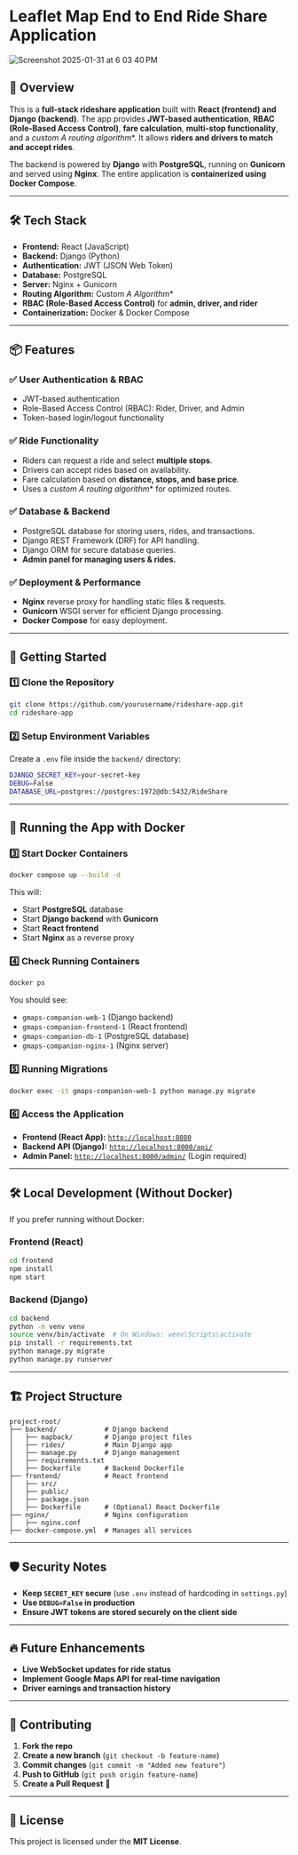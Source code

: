 # Leaflet Map End to End Ride Share Application

![Screenshot 2025-01-31 at 6 03 40 PM](https://github.com/user-attachments/assets/5ce7d782-e004-4a66-8505-aefd468c8de6)

## 📌 Overview
This is a **full-stack rideshare application** built with **React (frontend) and Django (backend)**. The app provides **JWT-based authentication**, **RBAC (Role-Based Access Control)**, **fare calculation**, **multi-stop functionality**, and a **custom A* routing algorithm**. It allows **riders and drivers to match and accept rides**.

The backend is powered by **Django** with **PostgreSQL**, running on **Gunicorn** and served using **Nginx**. The entire application is **containerized using Docker Compose**.

---

## 🛠️ Tech Stack
- **Frontend:** React (JavaScript)
- **Backend:** Django (Python)
- **Authentication:** JWT (JSON Web Token)
- **Database:** PostgreSQL
- **Server:** Nginx + Gunicorn
- **Routing Algorithm:** Custom **A* Algorithm**
- **RBAC (Role-Based Access Control)** for **admin, driver, and rider**
- **Containerization:** Docker & Docker Compose

---

## 📦 Features
### ✅ User Authentication & RBAC
- JWT-based authentication
- Role-Based Access Control (RBAC): Rider, Driver, and Admin
- Token-based login/logout functionality

### ✅ Ride Functionality
- Riders can request a ride and select **multiple stops**.
- Drivers can accept rides based on availability.
- Fare calculation based on **distance, stops, and base price**.
- Uses a **custom A* routing algorithm** for optimized routes.

### ✅ Database & Backend
- PostgreSQL database for storing users, rides, and transactions.
- Django REST Framework (DRF) for API handling.
- Django ORM for secure database queries.
- **Admin panel for managing users & rides.**

### ✅ Deployment & Performance
- **Nginx** reverse proxy for handling static files & requests.
- **Gunicorn** WSGI server for efficient Django processing.
- **Docker Compose** for easy deployment.

---

## 🚀 Getting Started
### **1️⃣ Clone the Repository**
```sh
git clone https://github.com/yourusername/rideshare-app.git
cd rideshare-app
```

### **2️⃣ Setup Environment Variables**
Create a `.env` file inside the `backend/` directory:
```sh
DJANGO_SECRET_KEY=your-secret-key
DEBUG=False
DATABASE_URL=postgres://postgres:1972@db:5432/RideShare
```

---

## 🐳 Running the App with Docker
### **3️⃣ Start Docker Containers**
```sh
docker compose up --build -d
```
This will:
- Start **PostgreSQL** database
- Start **Django backend** with **Gunicorn**
- Start **React frontend**
- Start **Nginx** as a reverse proxy

### **4️⃣ Check Running Containers**
```sh
docker ps
```
You should see:
- `gmaps-companion-web-1` (Django backend)
- `gmaps-companion-frontend-1` (React frontend)
- `gmaps-companion-db-1` (PostgreSQL database)
- `gmaps-companion-nginx-1` (Nginx server)

### **5️⃣ Running Migrations**
```sh
docker exec -it gmaps-companion-web-1 python manage.py migrate
```

### **6️⃣ Access the Application**
- **Frontend (React App):** [`http://localhost:8080`](http://localhost:8080)
- **Backend API (Django):** [`http://localhost:8000/api/`](http://localhost:8000/api/)
- **Admin Panel:** [`http://localhost:8000/admin/`](http://localhost:8000/admin/) (Login required)

---

## 🛠️ Local Development (Without Docker)
If you prefer running without Docker:

### **Frontend (React)**
```sh
cd frontend
npm install
npm start
```

### **Backend (Django)**
```sh
cd backend
python -m venv venv
source venv/bin/activate  # On Windows: venv\Scripts\activate
pip install -r requirements.txt
python manage.py migrate
python manage.py runserver
```

---

## 🏗️ Project Structure
```
project-root/
├── backend/            # Django backend
│   ├── mapback/        # Django project files
│   ├── rides/          # Main Django app
│   ├── manage.py       # Django management
│   ├── requirements.txt
│   ├── Dockerfile      # Backend Dockerfile
├── frontend/           # React frontend
│   ├── src/
│   ├── public/
│   ├── package.json
│   ├── Dockerfile      # (Optional) React Dockerfile
├── nginx/              # Nginx configuration
│   ├── nginx.conf
├── docker-compose.yml  # Manages all services
```

---

## 🛡️ Security Notes
- **Keep `SECRET_KEY` secure** (use `.env` instead of hardcoding in `settings.py`)
- **Use `DEBUG=False` in production**
- **Ensure JWT tokens are stored securely on the client side**

---

## 🔥 Future Enhancements
- **Live WebSocket updates for ride status**
- **Implement Google Maps API for real-time navigation**
- **Driver earnings and transaction history**

---

## 🤝 Contributing
1. **Fork the repo**
2. **Create a new branch** (`git checkout -b feature-name`)
3. **Commit changes** (`git commit -m "Added new feature"`)
4. **Push to GitHub** (`git push origin feature-name`)
5. **Create a Pull Request** 🚀

---

## 📜 License
This project is licensed under the **MIT License**.



